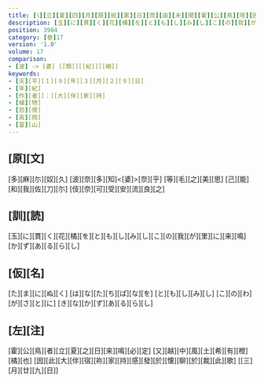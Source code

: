 ```yaml
---
title: [（][立][夏][四][月][既][經][累][日][而][由][未][聞][霍][公][鳥][喧][因][作][恨][歌][二][首][）]
description: [玉][に][貫][く][花][橘][を][と][も][し][み][し][こ][の][我][が][里][に][来][鳴][か][ず][あ][る][ら][し]
position: 3984
category: [巻]17
version: '1.0'
volume: 17
comparison:
- [波] -> [婆] [[類]][[紀]][[細]]
keywords:
- [天][平][１][９][年][３][月][２][９][日]
- [年][紀]
- [作][者][：][大][伴][家][持]
- [植][物]
- [怨][恨]
- [高][岡]
- [富][山]
---
```


## [原][文]

[多][麻][尓][奴][久] [波][奈][多][知]<[婆]>[奈][乎] [等][毛][之][美][思] [己][能][和][我][佐][刀][尓] [伎][奈][可][受][安][流][良][之]

## [訓][読]

[玉][に][貫][く][花][橘][を][と][も][し][み][し][こ][の][我][が][里][に][来][鳴][か][ず][あ][る][ら][し]

## [仮][名]

[た][ま][に][ぬ][く] [は][な][た][ち][ば][な][を] [と][も][し][み][し] [こ][の][わ][が][さ][と][に] [き][な][か][ず][あ][る][ら][し]

## [左][注]

[霍][公][鳥][者][立][夏][之][日][来][鳴][必][定] [又][越][中][風][土][希][有][橙][橘][也] [因][此][大][伴][宿][祢][家][持][感][發][於][懐][聊][於][裁][此][歌] [[三][月][廿][九][日]]
